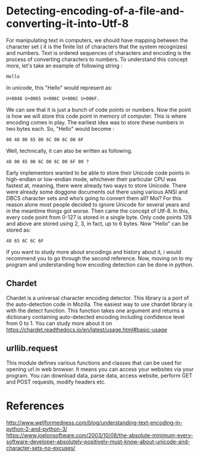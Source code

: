 # Detecting-encoding-of-a-file-and-converting-it-into-Utf-8
For manipulating text in computers, we should have mapping between the character set ( it is the finite list of characters that the system recognizes) and numbers. Text is ordered sequences of characters and encoding is the process of converting characters to numbers. To understand this concept more, let's take an example of following string :
 
    Hello

In unicode, this "Hello" would represent as:

    U+0048 U+0065 U+006C U+006C U+006F.

We can see that it is just a bunch of code points or numbers. Now the point is how we will store this code point in memory of computer. This is where encoding comes in play. The earliest idea was to store these numbers in two bytes each. So, "Hello" would become :

    00 48 00 65 00 6C 00 6C 00 6F

Well, technically, it can also be written as following.

    48 00 65 00 6C 00 6C 00 6F 00 ?

Early implementors wanted to be able to store their Unicode code points in high-endian or low-endian mode, whichever their particular CPU was fastest at, meaning, there were already two ways to store Unicode. There were already some doggone documents out there using various ANSI and DBCS character sets and who’s going to convert them all? Moi? For this reason alone most people decided to ignore Unicode for several years and in the meantime things got worse. Then came the concept of Utf-8. In this, every code point from 0-127 is stored in a single byte. Only code points 128 and above are stored using 2, 3, in fact, up to 6 bytes. Now "Hello" can be stored as:

    48 65 6C 6C 6F

If you want to study more about encodings and history about it, i would recommend you to go through the second reference. Now, moving on to my program and understanding how encoding detection can be done in python.

## Chardet
Chardet is a universal character encoding detector. This library is a port of the auto-detection code in Mozilla. The easiest way to use chardet library is with the detect function. This function takes one argument and returns a dictionary containing auto-detected encoding including confidence level from 0 to 1. You can study more about it on https://chardet.readthedocs.io/en/latest/usage.html#basic-usage

## urllib.request
This module defines various functions and classes that can be used for opening url in web browser. It means you can access your websites via your program. You can download data, parse data, access website, perform GET and POST requests, modify headers etc.

# References
http://www.wellformedness.com/blog/understanding-text-encoding-in-python-2-and-python-3/   
https://www.joelonsoftware.com/2003/10/08/the-absolute-minimum-every-software-developer-absolutely-positively-must-know-about-unicode-and-character-sets-no-excuses/
